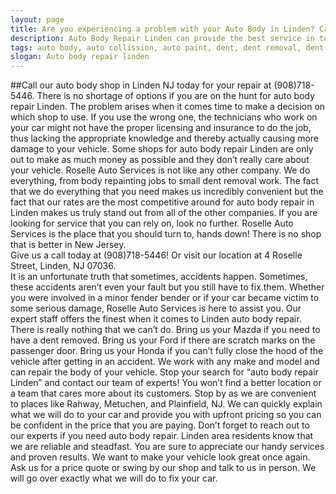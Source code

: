 ```yaml
---
layout: page
title: Are you experiencing a problem with your Auto Body in Linden? Call our repair shop located in NJ.
description: Auto Body Repair Linden can provide the best service in town, Call Auto Body Repair Linden, NJ today for your Auto Body Repair Linden needs.
tags: auto body, auto collission, auto paint, dent, dent removal, dent repair, frame, frame straightening, linden, new jersey, nj, painting, paintless dent removal, removal, Repair, shop
slogan: Auto body repair linden
---
```


<section>
##Call our auto body shop in Linden NJ today for your repair at (908)718-5446.
There is no shortage of options if you are on the hunt for auto body repair Linden. The problem arises when it comes time to make a decision on which shop to use. If you use the wrong one, the technicians who work on your car might not have the proper licensing and insurance to do the job, thus lacking the appropriate knowledge and thereby actually causing more damage to your vehicle. Some shops for auto body repair Linden are only out to make as much money as possible and they don’t really care about your vehicle. Roselle Auto Services is not like any other company. We do everything, from body repainting jobs to small dent removal work. The fact that we do everything that you need makes us incredibly convenient but the fact that our rates are the most competitive around for auto body repair in Linden makes us truly stand out from all of the other companies. If you are looking for service that you can rely on, look no further. Roselle Auto Services is the place that you should turn to, hands down! There is no shop that is better in New Jersey. 
<div class="information">Give us a call today at (908)718-5446! Or visit our location at <meta class="address">4 Roselle Street, Linden, NJ 07036.</meta></div>
</section>
<section>
It is an unfortunate truth that sometimes, accidents happen. Sometimes, these accidents aren’t even your fault but you still have to fix them. Whether you were involved in a minor fender bender or if your car became victim to some serious damage, Roselle Auto Services is here to assist you. Our expert staff offers the finest when it comes to Linden auto body repair. There is really nothing that we can’t do. Bring us your Mazda if you need to have a dent removed. Bring us your Ford if there are scratch marks on the passenger door. Bring us your Honda if you can’t fully close the hood of the vehicle after getting in an accident. We work with any make and model and can repair the body of your vehicle. Stop your search for “auto body repair Linden” and contact our team of experts! You won’t find a better location or a team that cares more about its customers. Stop by as we are convenient to places like Rahway, Metuchen, and Plainfield, NJ. We can quickly explain what we will do to your car and provide you with upfront pricing so you can be confident in the price that you are paying.
Don’t forget to reach out to our experts if you need auto body repair. Linden area residents know that we are reliable and steadfast. You are sure to appreciate our handy services and proven results. We want to make your vehicle look great once again. Ask us for a price quote or swing by our shop and talk to us in person. We will go over exactly what we will do to fix your car. 
</section>